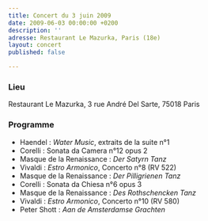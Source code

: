 ```yaml
---
title: Concert du 3 juin 2009
date: 2009-06-03 00:00:00 +0200
description: ''
adresse: Restaurant Le Mazurka, Paris (18e)
layout: concert
published: false

---
```

### Lieu

Restaurant Le Mazurka, 3 rue André Del Sarte, 75018 Paris

### Programme

* Haendel : _Water Music_, extraits de la suite n°1
* Corelli : Sonata da Camera n°12 opus 2
* Masque de la Renaissance : _Der Satyrn Tanz_
* Vivaldi : _Estro Armonico_, Concerto n°8 (RV 522)
* Masque de la Renaissance : _Der Pilligrienen Tanz_
* Corelli : Sonata da Chiesa n°6 opus 3
* Masque de la Renaissance : _Des Rothschencken Tanz_
* Vivaldi : _Estro Armonico_, Concerto n°10 (RV 580)
* Peter Shott : _Aan de Amsterdamse Grachten_